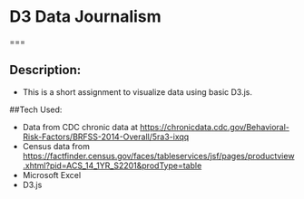 # D3 Data Journalism
===
## Description:

* This is a short assignment to visualize data using basic D3.js.

##Tech Used:

* Data from CDC chronic data at https://chronicdata.cdc.gov/Behavioral-Risk-Factors/BRFSS-2014-Overall/5ra3-ixqq
* Census data from https://factfinder.census.gov/faces/tableservices/jsf/pages/productview.xhtml?pid=ACS_14_1YR_S2201&prodType=table
* Microsoft Excel
* D3.js 
